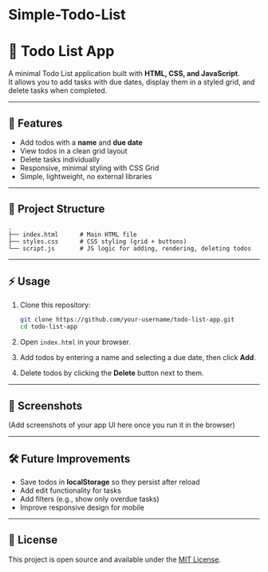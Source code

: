# Simple-Todo-List
# 📝 Todo List App

A minimal Todo List application built with **HTML, CSS, and JavaScript**.  
It allows you to add tasks with due dates, display them in a styled grid, and delete tasks when completed.  

---

## 🚀 Features
- Add todos with a **name** and **due date**
- View todos in a clean grid layout
- Delete tasks individually
- Responsive, minimal styling with CSS Grid
- Simple, lightweight, no external libraries

---

## 📂 Project Structure
````
.
├── index.html      # Main HTML file
├── styles.css      # CSS styling (grid + buttons)
└── script.js       # JS logic for adding, rendering, deleting todos

````

---

## ⚡ Usage
1. Clone this repository:
   ```bash
   git clone https://github.com/your-username/todo-list-app.git
   cd todo-list-app


2. Open `index.html` in your browser.

3. Add todos by entering a name and selecting a due date, then click **Add**.

4. Delete todos by clicking the **Delete** button next to them.

---

## 🎨 Screenshots

(Add screenshots of your app UI here once you run it in the browser)

---

## 🛠️ Future Improvements

* Save todos in **localStorage** so they persist after reload
* Add edit functionality for tasks
* Add filters (e.g., show only overdue tasks)
* Improve responsive design for mobile

---

## 📄 License

This project is open source and available under the [MIT License](LICENSE).